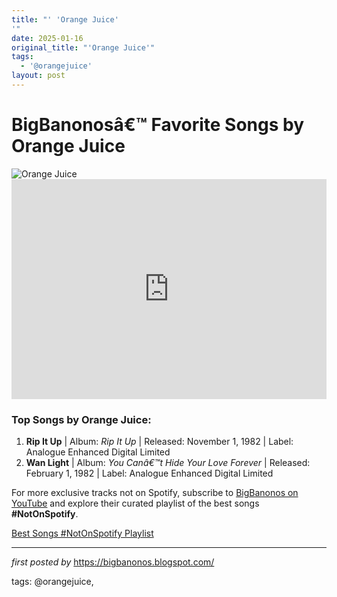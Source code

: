```yaml
---
title: "' 'Orange Juice'
'"
date: 2025-01-16
original_title: "'Orange Juice'"
tags:
  - '@orangejuice'
layout: post
---
```

<!-- Title of the Post -->
<h1>BigBanonosâ€™ Favorite Songs by Orange Juice</h1> <!-- Featured Image -->
<div> <img src="https://i.scdn.co/image/ab67616d0000b273724b90c41ed526df80d2ddd4" alt="Orange Juice">
</div> <!-- Spotify Embed -->
<div> <iframe src="https://open.spotify.com/embed/playlist/09wsDZC59LJRQ2gL2BgSpV?utm_source=generator" width="100%" height="352" frameBorder="0" allowfullscreen="" allow="autoplay; clipboard-write; encrypted-media; fullscreen; picture-in-picture" loading="lazy"></iframe>
</div> <!-- Song Information -->
<h3>Top Songs by Orange Juice:</h3>
<ol> <li><strong>Rip It Up</strong> | Album: <em>Rip It Up</em> | Released: November 1, 1982 | Label: Analogue Enhanced Digital Limited</li> <li><strong>Wan Light</strong> | Album: <em>You Canâ€™t Hide Your Love Forever</em> | Released: February 1, 1982 | Label: Analogue Enhanced Digital Limited</li>
</ol>


<!--Subscribe and Playlist Links-->
<div>
    <p>For more exclusive tracks not on Spotify, subscribe to <a href="https://www.youtube.com/@BigBanonos" target="_blank">BigBanonos on YouTube</a> and explore their curated playlist of the best songs <strong>#NotOnSpotify</strong>.</p>
    <p><a href="https://www.youtube.com/playlist?list=PLtuNtuTatqI0kFahUCbtbfenC_ET5O_tr" target="_blank">Best Songs #NotOnSpotify Playlist<br /></a></p></div>

<hr />

<p><em>first posted by</em> <a href="https://bigbanonos.blogspot.com/" rel="noopener" target="_new">https://bigbanonos.blogspot.com/</a></p>

<p>tags: @orangejuice,</p>
